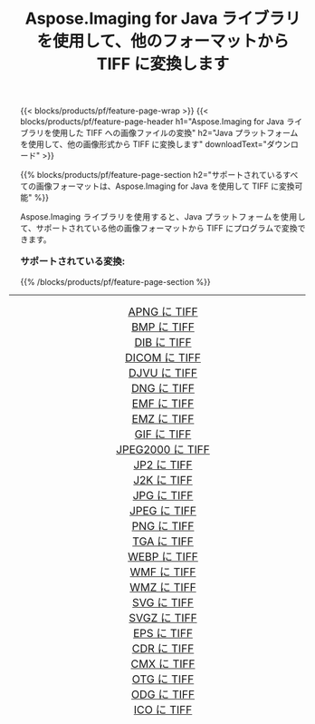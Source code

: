 ﻿---
title: Aspose.Imaging for Java ライブラリを使用して、他のフォーマットから TIFF に変換します 
weight: 3920
url: /ja/java/conversion/to/tiff/ 
lang: ja
langdirlevel: 2
locales: zh-hans,ja,it,ru,de,es,fr,nl,id,lt,pl,pt,vi,tr,ko,zh-hant,ar,hi,th,sv,cs,uk,he
description: Aspose.Imaging を使用すると、Java を使用して他のフォーマットから TIFF に変換できます。
---

{{< blocks/products/pf/feature-page-wrap >}}
{{< blocks/products/pf/feature-page-header h1="Aspose.Imaging for Java ライブラリを使用した TIFF への画像ファイルの変換" h2="Java プラットフォームを使用して、他の画像形式から TIFF に変換します" downloadText="ダウンロード" >}}


{{% blocks/products/pf/feature-page-section  h2="サポートされているすべての画像フォーマットは、Aspose.Imaging for Java を使用して TIFF に変換可能" %}}
<p align=justify>Aspose.Imaging ライブラリを使用すると、Java プラットフォームを使用して、サポートされている他の画像フォーマットから TIFF にプログラムで変換できます。</p>
<h3 style="margin-top:16px;">
サポートされている変換:
</h3>
{{% /blocks/products/pf/feature-page-section %}}
<div class="container-fluid productfamilypage bg-gray">
    <div class="convertypes bg-gray agp-content section">
        <div class="container">
		<hr style="margin-left:-20px;"/>
		<div class="row other-converters" style="gap: 10px;font-size: 19px;text-align:center;">
		    <div class='col-md-3 other-converter remove-lp remove-rp'><a href="/imaging/ja/java/conversion/apng-to-tiff/" style="padding:15px;">APNG に TIFF</a></div>
<div class='col-md-3 other-converter remove-lp remove-rp'><a href="/imaging/ja/java/conversion/bmp-to-tiff/" style="padding:15px;">BMP に TIFF</a></div>
<div class='col-md-3 other-converter remove-lp remove-rp'><a href="/imaging/ja/java/conversion/dib-to-tiff/" style="padding:15px;">DIB に TIFF</a></div>
<div class='col-md-3 other-converter remove-lp remove-rp'><a href="/imaging/ja/java/conversion/dicom-to-tiff/" style="padding:15px;">DICOM に TIFF</a></div>
<div class='col-md-3 other-converter remove-lp remove-rp'><a href="/imaging/ja/java/conversion/djvu-to-tiff/" style="padding:15px;">DJVU に TIFF</a></div>
<div class='col-md-3 other-converter remove-lp remove-rp'><a href="/imaging/ja/java/conversion/dng-to-tiff/" style="padding:15px;">DNG に TIFF</a></div>
<div class='col-md-3 other-converter remove-lp remove-rp'><a href="/imaging/ja/java/conversion/emf-to-tiff/" style="padding:15px;">EMF に TIFF</a></div>
<div class='col-md-3 other-converter remove-lp remove-rp'><a href="/imaging/ja/java/conversion/emz-to-tiff/" style="padding:15px;">EMZ に TIFF</a></div>
<div class='col-md-3 other-converter remove-lp remove-rp'><a href="/imaging/ja/java/conversion/gif-to-tiff/" style="padding:15px;">GIF に TIFF</a></div>
<div class='col-md-3 other-converter remove-lp remove-rp'><a href="/imaging/ja/java/conversion/jpeg2000-to-tiff/" style="padding:15px;">JPEG2000 に TIFF</a></div>
<div class='col-md-3 other-converter remove-lp remove-rp'><a href="/imaging/ja/java/conversion/jp2-to-tiff/" style="padding:15px;">JP2 に TIFF</a></div>
<div class='col-md-3 other-converter remove-lp remove-rp'><a href="/imaging/ja/java/conversion/j2k-to-tiff/" style="padding:15px;">J2K に TIFF</a></div>
<div class='col-md-3 other-converter remove-lp remove-rp'><a href="/imaging/ja/java/conversion/jpg-to-tiff/" style="padding:15px;">JPG に TIFF</a></div>
<div class='col-md-3 other-converter remove-lp remove-rp'><a href="/imaging/ja/java/conversion/jpeg-to-tiff/" style="padding:15px;">JPEG に TIFF</a></div>
<div class='col-md-3 other-converter remove-lp remove-rp'><a href="/imaging/ja/java/conversion/png-to-tiff/" style="padding:15px;">PNG に TIFF</a></div>
<div class='col-md-3 other-converter remove-lp remove-rp'><a href="/imaging/ja/java/conversion/tga-to-tiff/" style="padding:15px;">TGA に TIFF</a></div>
<div class='col-md-3 other-converter remove-lp remove-rp'><a href="/imaging/ja/java/conversion/webp-to-tiff/" style="padding:15px;">WEBP に TIFF</a></div>
<div class='col-md-3 other-converter remove-lp remove-rp'><a href="/imaging/ja/java/conversion/wmf-to-tiff/" style="padding:15px;">WMF に TIFF</a></div>
<div class='col-md-3 other-converter remove-lp remove-rp'><a href="/imaging/ja/java/conversion/wmz-to-tiff/" style="padding:15px;">WMZ に TIFF</a></div>
<div class='col-md-3 other-converter remove-lp remove-rp'><a href="/imaging/ja/java/conversion/svg-to-tiff/" style="padding:15px;">SVG に TIFF</a></div>
<div class='col-md-3 other-converter remove-lp remove-rp'><a href="/imaging/ja/java/conversion/svgz-to-tiff/" style="padding:15px;">SVGZ に TIFF</a></div>
<div class='col-md-3 other-converter remove-lp remove-rp'><a href="/imaging/ja/java/conversion/eps-to-tiff/" style="padding:15px;">EPS に TIFF</a></div>
<div class='col-md-3 other-converter remove-lp remove-rp'><a href="/imaging/ja/java/conversion/cdr-to-tiff/" style="padding:15px;">CDR に TIFF</a></div>
<div class='col-md-3 other-converter remove-lp remove-rp'><a href="/imaging/ja/java/conversion/cmx-to-tiff/" style="padding:15px;">CMX に TIFF</a></div>
<div class='col-md-3 other-converter remove-lp remove-rp'><a href="/imaging/ja/java/conversion/otg-to-tiff/" style="padding:15px;">OTG に TIFF</a></div>
<div class='col-md-3 other-converter remove-lp remove-rp'><a href="/imaging/ja/java/conversion/odg-to-tiff/" style="padding:15px;">ODG に TIFF</a></div>
<div class='col-md-3 other-converter remove-lp remove-rp'><a href="/imaging/ja/java/conversion/ico-to-tiff/" style="padding:15px;">ICO に TIFF</a></div>
                </div>
        </div>
    </div>
</div>
<br/>

